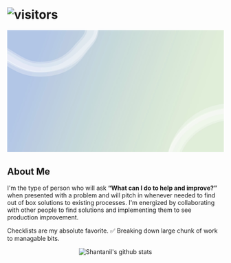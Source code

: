 # ![visitors](https://komarev.com/ghpvc/?username=Shantanil)
<!--![](https://github.com/ShantanilBagchi/ShantanilBagchi/blob/master/Dark-Blue-and-Turquoise-Gaming-Youtube-Channel-Art-new-copy.jpg)-->


<p align="center">
<img src="https://github.com/ShantanilBagchi/ShantanilBagchi/blob/master/GIF.gif">
  </p>
  
<!--I am **Shantanil(Neil)** pursuing my Master's Degree (Thesis) in Electrical and Computer Engineering from <a href="https://www.mcgill.ca//"> <b>McGill University</b>, Montreal</a>.-->

<!--I am an Ex-Instrumentation and Control engineer with 4 yrs. experience in the Oil and Gas industry for a Fortune 500 company <a href="https://www.gailonline.com/home.html#maincontent"> <b>GAIL India LTD</b></a>. 
Current focus - Developing non-probabilistic algorithm for improving estimation for non linear processes. 
Currently Learning - **Data Science and Machine Learning**.-->


## About Me
I'm the type of person who will ask **“What can I do to help and improve?”** when presented with a problem and will pitch in whenever needed to find out of box solutions to existing processes. I'm energized by collaborating with other people to find solutions and implementing them to see production improvement. 

Checklists are my absolute favorite. ✅ Breaking down large chunk of work to managable bits.

<!--[<img src="https://img.shields.io/badge/linkedin-%230077B5.svg?&style=for-the-badge&logo=linkedin&logoColor=white"/>](https://www.linkedin.com/in/shantanilbagchi/)-->

<p align="center">
  <img align="centre" src="https://github-readme-stats.vercel.app/api?username=shantanilbagchi&show_icons=true&title_color=fffffff&icon_color=000000&text_color=000000" alt="Shantanil's github stats"/>
  <!--<img align="left" src="https://github-readme-stats.vercel.app/api/top-langs/?username=shantanilbagchi&title_color=fffffff&icon_color=000000&text_color=000000" />-->
</p>




 
<!--[![Email Badge](https://img.shields.io/badge/-shantanil.bagchi@mail.mcgill.ca-black?style=flat-square&logo=Gmail&logoColor=white&link=mailto:shantanil.bagchi@mail.mcgill.ca)](mailto:shantanil.bagchi@mail.mcgill.ca)-->



<br><br>

<!--![<Stats>](https://github-readme-stats.shantanilbagchi.vercel.app/api?username=<shantanilbagchi&show_icons=true&theme=radical)-->



